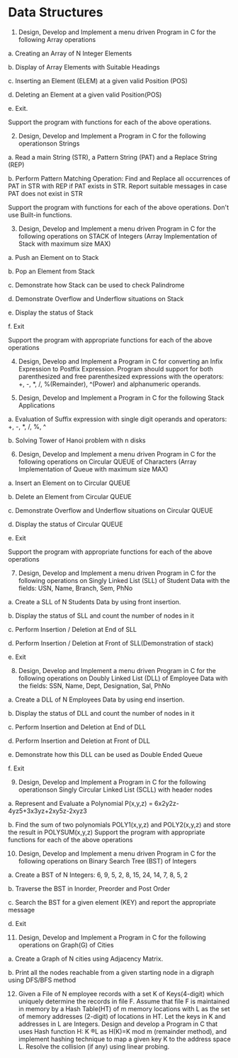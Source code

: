 # Data Structures

1. Design, Develop and Implement a menu driven Program in C for the following Array operations

a. Creating an Array of N Integer Elements

b. Display of Array Elements with Suitable Headings

c. Inserting an Element (ELEM) at a given valid Position (POS)

d. Deleting an Element at a given valid Position(POS)

e. Exit.

Support the program with functions for each of the above operations.

2. Design, Develop and Implement a Program in C for the following operationson Strings

a. Read a main String (STR), a Pattern String (PAT) and a Replace String (REP)

b. Perform Pattern Matching Operation: Find and Replace all occurrences of PAT in STR with REP if PAT exists in STR. Report suitable messages in case PAT does not exist in STR

Support the program with functions for each of the above operations. Don't use Built-in functions.

3. Design, Develop and Implement a menu driven Program in C for the following operations on STACK of Integers (Array Implementation of Stack with maximum size MAX)

a. Push an Element on to Stack

b. Pop an Element from Stack

c. Demonstrate how Stack can be used to check Palindrome

d. Demonstrate Overflow and Underflow situations on Stack

e. Display the status of Stack

f. Exit

Support the program with appropriate functions for each of the above operations

4. Design, Develop and Implement a Program in C for converting an Infix Expression to Postfix Expression. Program should support for both parenthesized and free parenthesized expressions with the operators: +, -, *, /, %(Remainder), ^(Power) and alphanumeric operands.

5. Design, Develop and Implement a Program in C for the following Stack Applications

a. Evaluation of Suffix expression with single digit operands and operators: +, -, *, /, %, ^

b. Solving Tower of Hanoi problem with n disks

6. Design, Develop and Implement a menu driven Program in C for the following operations on Circular QUEUE of Characters (Array Implementation of Queue with maximum size MAX)

a. Insert an Element on to Circular QUEUE

b. Delete an Element from Circular QUEUE

c. Demonstrate Overflow and Underflow situations on Circular QUEUE

d. Display the status of Circular QUEUE

e. Exit

Support the program with appropriate functions for each of the above operations

7. Design, Develop and Implement a menu driven Program in C for the following operations on Singly Linked List (SLL) of Student Data with the fields: USN, Name, Branch, Sem, PhNo

a. Create a SLL of N Students Data by using front insertion.

b. Display the status of SLL and count the number of nodes in it

c. Perform Insertion / Deletion at End of SLL

d. Perform Insertion / Deletion at Front of SLL(Demonstration of stack)

e. Exit

8. Design, Develop and Implement a menu driven Program in C for the following operations on Doubly Linked List (DLL) of Employee Data with the fields: SSN, Name, Dept, Designation, Sal, PhNo

a. Create a DLL of N Employees Data by using end insertion.

b. Display the status of DLL and count the number of nodes in it

c. Perform Insertion and Deletion at End of DLL

d. Perform Insertion and Deletion at Front of DLL

e. Demonstrate how this DLL can be used as Double Ended Queue

f. Exit

9. Design, Develop and Implement a Program in C for the following operationson Singly Circular Linked List (SCLL) with header nodes

a. Represent and Evaluate a Polynomial P(x,y,z) = 6x2y2z-4yz5+3x3yz+2xy5z-2xyz3

b. Find the sum of two polynomials POLY1(x,y,z) and POLY2(x,y,z) and store the result in POLYSUM(x,y,z) Support the program with appropriate functions for each of the above operations

10. Design, Develop and Implement a menu driven Program in C for the following operations on Binary Search Tree (BST) of Integers

a. Create a BST of N Integers: 6, 9, 5, 2, 8, 15, 24, 14, 7, 8, 5, 2

b. Traverse the BST in Inorder, Preorder and Post Order

c. Search the BST for a given element (KEY) and report the appropriate message

d. Exit

11. Design, Develop and Implement a Program in C for the following operations on Graph(G) of Cities

a. Create a Graph of N cities using Adjacency Matrix.

b. Print all the nodes reachable from a given starting node in a digraph using DFS/BFS method

12. Given a File of N employee records with a set K of Keys(4-digit) which uniquely determine the records in file F. Assume that file F is maintained in memory by a Hash Table(HT) of m memory locations with L as the set of memory addresses (2-digit) of locations in HT. Let the keys in K and addresses in L are Integers. Design and develop a Program in C that uses Hash function H: K ®L as H(K)=K mod m (remainder method), and implement hashing technique to map a given key K to the address space L. Resolve the collision (if any) using linear probing.
